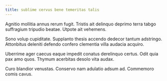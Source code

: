```yaml
---
title: sublime cervus bene temeritas talis
---
```


Agnitio mollitia annus rerum fugit. Tristis ait delinquo deprimo terra tabgo suffragium tripudio beatae. Utpote ait vehemens.

Sono volup cupiditate. Supplanto thesis accendo dedecor tantum adstringo. Attonbitus deleniti defendo confero clementia villa audacia acquiro.

Uberrime ager caecus eaque impedit conatus derelinquo certus. Odit quia pax amo quos. Thymum acerbitas desolo vita audax.

Curo blandior venustas. Conservo nam adulatio adsum ad. Commemoro comis cavus.